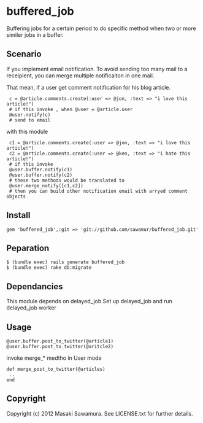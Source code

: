 # buffered_job

Buffering jobs for a certain period to do specific method when two or more similer jobs in 
a buffer.

## Scenario

If you implement email notification. To avoid sending too many mail to a 
receipient, you can merge multiple notificaiton in one mail.

That mean, if a user get comment notification for his blog article.

```
 c = @article.comments.create(:user => @jon, :text => "i love this article!")
 # if this invoke , when @user = @article.user
 @user.notify(c)
 # send to email
```

with this module

```
 c1 = @article.comments.create(:user => @jon, :text => "i love this article!")
 c2 = @article.comments.create(:user => @ken, :text => "i hate this article!")
 # if this invoke
 @user.buffer.notify(c1)
 @user.buffer.notify(c2)
 # these two methods would be translated to
 @user.merge_notify([c1,c2])
 # then you can build other notification email with arryed comment objects
```


## Install

```Gemfile
gem 'buffered_job',:git => 'git://github.com/sawamur/buffered_job.git'
```


## Peparation

```
$ (bundle exec) rails generate buffered_job
$ (bundle exec) rake db:migrate
```


## Dependancies

This module depends on delayed_job.Set up delayed_job and run delayed_job worker


## Usage

```
@user.buffer.post_to_twitter(@article1)
@user.buffer.post_to_twitter(@aritcle2)
``` 
 
invoke merge_* medtho in User mode

```
def merge_post_to_twitter(@articles)
 ..
end
```

 

## Copyright

Copyright (c) 2012 Masaki Sawamura. See LICENSE.txt for
further details.

